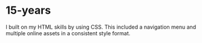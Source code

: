# 15-years
I built on my HTML skills by using CSS. This included a navigation menu and multiple online assets in a consistent style format.
